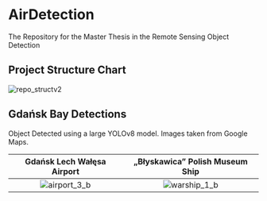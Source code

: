 # AirDetection
The Repository for the Master Thesis in the Remote Sensing Object Detection


## Project Structure Chart

![repo_structv2](https://github.com/theATM/AirDetection/assets/48883111/c5d58974-52b9-44a5-b703-73c3816a8a1b)


## Gdańsk Bay Detections

Object Detected using a large YOLOv8 model. Images taken from Google Maps.


| Gdańsk Lech Wałęsa Airport | „Błyskawica” Polish Museum Ship   | 
| :---:   | :---: | 
| ![airport_3_b](https://github.com/theATM/AirDetection/assets/48883111/fc29eefb-1b91-4a99-95f6-66f1be689579)  |  ![warship_1_b](https://github.com/theATM/AirDetection/assets/48883111/7ad746d7-29ca-4f7c-8335-fd92990f52c9) | 



